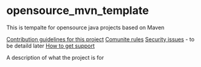 # opensource_mvn_template
This is tempalte for opensource java projects based on Maven

[Contribution guidelines for this project](docs/CONTRIBUTING.md)
[Comunite rules](docs/CODE_OF_CONDUCT.md)
[Security issues](docs/SECURITY.md) - to be detaild later
[How to get support](docs/SUPPORT.md)

A description of what the project is for
<!--- что делает проект; -->
<!--- почему проект полезен; -->
<!--- как пользователи могут приступить к работе с проектом; -->
<!--- где пользователи могут получить помощь по проекту; -->
<!--- кто поддерживает проект и вносит вклад в проект. -->
